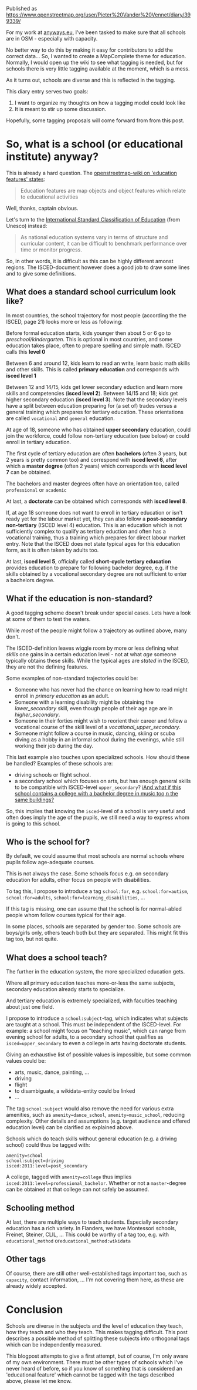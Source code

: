 Published as https://www.openstreetmap.org/user/Pieter%20Vander%20Vennet/diary/399339/

For my work at [anyways.eu](https://anyways.eu), I've been tasked to make sure that all schools are in OSM - especially with capacity.

No better way to do this by making it easy for contributors to add the correct data... So, I wanted to create a MapComplete theme for education. Normally, I would open up the wiki to see what tagging is needed, but for schools there is very little tagging available at the moment, which is a mess.

As it turns out, schools are diverse and this is reflected in the tagging.

This diary entry serves two goals:

1. I want to organize my thoughts on how a tagging model could look like
2. It is meant to stir up some discussion.

Hopefully, some tagging proposals will come forward from from this post.

# So, what is a school (or educational institute) anyway?

This is already a hard question. The [openstreetmap-wiki on 'education features' states](https://wiki.openstreetmap.org/wiki/Education_features):

> Education features are map objects and object features which relate to educational activities

Well, thanks, captain obvious.

Let's turn to the [International Standard Classification of Education](http://uis.unesco.org/en/files/isced-2011-operational-manual-guidelines-classifying-national-education-programmes-and-related) (from Unesco) instead:

> As national education systems vary in terms of structure and curricular content, it can be difficult to benchmark performance over time or monitor progress.

So, in other words, it is difficult as this can be highly different amonst regions. The ISCED-document however does a good job to draw some lines and to give some definitions.

## What does a standard school curriculum look like?

In most countries, the school trajectory for most people (according the the ISCED, page 21) looks more or less as following:

Before formal education starts, kids younger then about 5 or 6 go to _preschool/kindergarten_. This is optional in most countries, and some education takes place, often to prepare spelling and simple math.
ISCED calls this **level 0**

Between 6 and around 12, kids learn to read an write, learn basic math skills and other skills. This is called **primary education** and corresponds with **isced level 1**

Between 12 and 14/15, kids get lower secondary eduction and learn more skills and competencies (**isced level 2**).
Between 14/15 and 18; kids get higher secondary education (**isced level 3**).
Note that the secondary levels have a split between education preparing for (a set of) trades versus a general training which prepares for tertiary education.
These orientations are called `vocational` and `general` education.

At age of 18, someone who has obtained **upper secondary** education, could join the workforce, could follow non-tertiary education (see below) or could enroll in tertiary education.

The first cycle of tertiary education are often **bachelors** (often 3 years, but 2 years is pretty common too) and correspond with **isced level 6**, after which a **master degree** (often 2 years) which corresponds with **isced level 7** can be obtained.

The bachelors and master degrees often have an orientation too, called `professional` or `academic`

At last, a **doctorate** can be obtained which corresponds with **isced level 8**.

If, at age 18 someone does not want to enroll in tertiary education or  isn't ready yet for the labour market yet, they can also follow a **post-secondary non-tertiary** (ISCED level 4) education.
This is an education which is not sufficiently complex to qualify as tertiary eduction and often has a vocational training, thus a training which prepares for direct labour market entry. Note that the ISCED does not state typical ages for this education form, as it is often taken by adults too.

At last, **isced level 5**, officially called **short-cycle tertiary education** provides education to prepare for following bachelor degree, e.g. if the skills obtained by a vocational secondary degree are not sufficient to enter a bachelors degree.

## What if the education is non-standard?

A good tagging scheme doesn't break under special cases. Lets have a look at some of them to test the waters.


While _most_ of the people might follow a trajectory as outlined above, many don't.

The ISCED-definition leaves wiggle room by more or less defining what _skills_ one gains in a certain education level - not at what _age_ someone typically obtains these skills. While the typical ages are _stated_ in the ISCED, they are not the defining features.

Some examples of non-standard trajectories could be:

- Someone who has never had the chance on learning how to read might enroll in _primary education_ as an adult.
- Someone with a learning disability might be obtaining the _lower_secondary_ skill, even though people of their age age are in _higher_secondary_.
- Someone in their forties might wish to reorient their career and follow a vocational course of the skill level of a _vocational_upper_secondary_.
- Someone might follow a course in music, dancing, skiing or scuba diving as a hobby in an informal school during the evenings, while still working their job during the day.


This last example also touches upon specialized schools. How should these be handled? Examples of these schools are:
- driving schools or flight school.
- a secondary school which focuses on arts, but has enough general skills to be compatible with ISCED-level `upper_secondary`?  [iAnd what if this school contains a college with a bachelor degree in music too,n the same buildings?](https://en.wikipedia.org/wiki/Lemmensinstituut)

So, this implies that knowing the `isced`-level of a school is very useful and often does imply the age of the pupils, we still need a way to express whom is going to this school.

## Who is the school for?

By default, we could assume that most schools are normal schools where pupils follow age-adequate courses.

This is not always the case. Some schools focus e.g. on secondary education for adults, other focus on people with disabilities.

To tag this, I propose to introduce a tag `school:for`, e.g. `school:for=autism`, `school:for=adults`, `school:for=learning_disabilities`, ...

If this tag is missing, one can assume that the school is for normal-abled people whom follow courses typical for their age.

In some places, schools are separated by gender too. Some schools are boys/girls only, others teach both but they are separated. This might fit this tag too, but not quite.

## What does a school teach?

The further in the education system, the more specialized education gets.

Where all primary education teaches more-or-less the same subjects, secondary education already starts to specialize.

And tertiary education is extremely specialized, with faculties teaching about just one field.

I propose to introduce a `school:subject`-tag, which indicates what subjects are taught at a school.
This must be independent of the ISCED-level. For example: a school might focus on "teaching music",
which can range from evening school for adults, to a secondary school that qualifies as `isced=upper_secondary` to even a college in arts having doctorate students.

Giving an exhaustive list of possible values is impossible, but some common values could be:

- arts, music, dance, painting, ...
- driving
- flight
-  to disambiguate, a wikidata-entity could be linked
- ...

The tag `school:subject` would also remove the need for various extra amenities, such as `amenity=dance_school`, `amenity=music_school`, reducing complexity.
Other details and assumptions (e.g. target audience and offered education level) can be clarified as explained above.

Schools which do teach skills without general education (e.g. a driving school) could thus be tagged with:

```
amenity=school
school:subject=driving
isced:2011:level=post_secondary
```

A college, tagged with `amenity=college` thus implies `isced:2011:level=professional_bachelor`. Whether or not a `master`-degree can be obtained at that college can not safely be assumed.

## Schooling method

At last, there are multiple ways to teach students. Especially secondary education has a rich variety. In Flanders, we have Montessori schools, Freinet, Steiner, CLIL, ... This could be worthy of a tag too, e.g. with `educational_method` or`educational_method:wikidata`

## Other tags

Of course, there are still other well-established tags important too, such as `capacity`, contact information, ... I'm not covering them here, as these are already widely accepted.

# Conclusion

Schools are diverse in the subjects and the level of education they teach, how they teach and who they teach. This makes tagging difficult. This post describes a possible method of splitting these subjects into orthogonal tags which can be independently measured.

This blogpost attempts to give a first attempt, but of course, I'm only aware of my own environment. There must be other types of schools which I've never heard of before, so if you know of something that is considered an 'educational feature' which cannot be tagged with the tags described above, please let me know.
